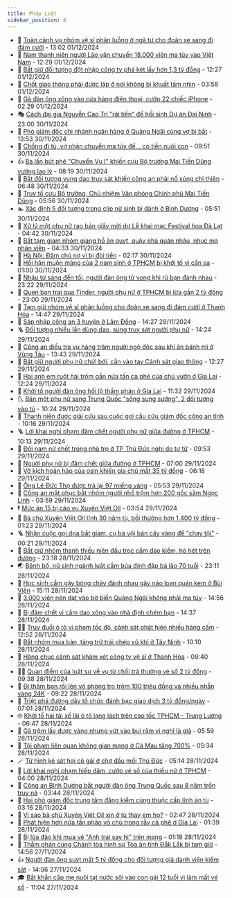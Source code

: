 ```yaml
---
title: Pháp Luật
sidebar_position: 8
---
```


<!-- dantri-phap-luat:START -->
- 🌊 [Toàn cảnh vụ nhóm vệ sĩ phân luồng ở ngã tư cho đoàn xe sang đi đám cưới](https://dantri.com.vn/phap-luat/toan-canh-vu-nhom-ve-si-phan-luong-o-nga-tu-cho-doan-xe-sang-di-dam-cuoi-20241201184422893.htm) - 13:02 01/12/2024
- 🐲 [Nam thanh niên người Lào vận chuyển 18.000 viên ma túy vào Việt Nam](https://dantri.com.vn/phap-luat/nam-thanh-nien-nguoi-lao-van-chuyen-18000-vien-ma-tuy-vao-viet-nam-20241201181928721.htm) - 12:29 01/12/2024
- 🌁 [Bắt giữ đối tượng đột nhập công ty phá két lấy hơn 1,3 tỷ đồng](https://dantri.com.vn/phap-luat/bat-giu-doi-tuong-dot-nhap-cong-ty-pha-ket-lay-hon-13-ty-dong-20241201190557391.htm) - 12:27 01/12/2024
- 🎃 [Chốt giao thông phải được lập ở nơi không bị khuất tầm nhìn](https://dantri.com.vn/phap-luat/chot-giao-thong-phai-duoc-lap-o-noi-khong-bi-khuat-tam-nhin-20241201105226190.htm) - 03:58 01/12/2024
- 🦅 [Gã đàn ông xông vào cửa hàng điện thoại, cướp 22 chiếc iPhone](https://dantri.com.vn/phap-luat/ga-dan-ong-xong-vao-cua-hang-dien-thoai-cuop-22-chiec-iphone-20241201091718121.htm) - 02:29 01/12/2024
- 🎭 [Cách đại gia Nguyễn Cao Trí &quot;rải tiền&quot; để hồi sinh Dự án Đại Ninh](https://dantri.com.vn/phap-luat/cach-dai-gia-nguyen-cao-tri-rai-tien-de-hoi-sinh-du-an-dai-ninh-20241130223231483.htm) - 23:00 30/11/2024
- 🤗 [Phó giám đốc chi nhánh ngân hàng ở Quảng Ngãi cùng vợ bị bắt](https://dantri.com.vn/phap-luat/pho-giam-doc-chi-nhanh-ngan-hang-o-quang-ngai-cung-vo-bi-bat-20241130203450885.htm) - 13:53 30/11/2024
- 🚀 [Chồng đi tù, vợ nhận chuyển ma túy để... có tiền nuôi con](https://dantri.com.vn/phap-luat/chong-di-tu-vo-nhan-chuyen-ma-tuy-de-co-tien-nuoi-con-20241130161600336.htm) - 09:51 30/11/2024
- 👍 [Ba lần bút phê &quot;Chuyển Vụ I&quot; khiến cựu Bộ trưởng Mai Tiến Dũng vướng lao lý](https://dantri.com.vn/phap-luat/ba-lan-but-phe-chuyen-vu-i-khien-cuu-bo-truong-mai-tien-dung-vuong-lao-ly-20241130141113861.htm) - 08:19 30/11/2024
- 🧐 [Bắt đối tượng vung dao truy sát khiến công an phải nổ súng chỉ thiên](https://dantri.com.vn/phap-luat/bat-doi-tuong-vung-dao-truy-sat-khien-cong-an-phai-no-sung-chi-thien-20241130131148636.htm) - 06:48 30/11/2024
- 🫶 [Truy tố cựu Bộ trưởng, Chủ nhiệm Văn phòng Chính phủ Mai Tiến Dũng](https://dantri.com.vn/phap-luat/truy-to-cuu-bo-truong-chu-nhiem-van-phong-chinh-phu-mai-tien-dung-20241130124559436.htm) - 05:56 30/11/2024
- 🏊 [Xác định 5 đối tượng trong clip nữ sinh bị đánh ở Bình Dương](https://dantri.com.vn/phap-luat/xac-dinh-5-doi-tuong-trong-clip-nu-sinh-bi-danh-o-binh-duong-20241130112822924.htm) - 05:51 30/11/2024
- 🌋 [Xử lý một phụ nữ rao bán giấy mời dự Lễ khai mạc Festival hoa Đà Lạt](https://dantri.com.vn/phap-luat/xu-ly-mot-phu-nu-rao-ban-giay-moi-du-le-khai-mac-festival-hoa-da-lat-20241130110902834.htm) - 04:42 30/11/2024
- 👹 [Bắt tạm giam nhóm giang hồ ăn quỵt, quậy phá quán nhậu, nhục mạ nhân viên](https://dantri.com.vn/phap-luat/bat-tam-giam-nhom-giang-ho-an-quyt-quay-pha-quan-nhau-nhuc-ma-nhan-vien-20241130110740432.htm) - 04:33 30/11/2024
- 🫣 [Hà Nội: Đâm chủ nợ vì bị đòi tiền](https://dantri.com.vn/phap-luat/ha-noi-dam-chu-no-vi-bi-doi-tien-20241130090755465.htm) - 02:17 30/11/2024
- 🎃 [Hối hận muộn màng của 2 nam sinh ở TPHCM bị khởi tố vì cần sa](https://dantri.com.vn/phap-luat/hoi-han-muon-mang-cua-2-nam-sinh-o-tphcm-bi-khoi-to-vi-can-sa-20241128011859274.htm) - 01:00 30/11/2024
- 🌝 [Nhậu từ sáng đến tối, người đàn ông tử vong khi rủ bạn đánh nhau](https://dantri.com.vn/phap-luat/nhau-tu-sang-den-toi-nguoi-dan-ong-tu-vong-khi-ru-ban-danh-nhau-20241129230040428.htm) - 23:22 29/11/2024
- 🚀 [Quen bạn trai qua Tinder, người phụ nữ ở TPHCM bị lừa gần 2 tỷ đồng](https://dantri.com.vn/phap-luat/quen-ban-trai-qua-tinder-nguoi-phu-nu-o-tphcm-bi-lua-gan-2-ty-dong-20241129212328310.htm) - 23:00 29/11/2024
- 🥷 [Tạm giữ nhóm vệ sĩ phân luồng cho đoàn xe sang đi đám cưới ở Thanh Hóa](https://dantri.com.vn/phap-luat/tam-giu-nhom-ve-si-phan-luong-cho-doan-xe-sang-di-dam-cuoi-o-thanh-hoa-20241129213524259.htm) - 14:47 29/11/2024
- 👺 [Sáp nhập công an 3 huyện ở Lâm Đồng](https://dantri.com.vn/phap-luat/sap-nhap-cong-an-3-huyen-o-lam-dong-20241129190246085.htm) - 14:27 29/11/2024
- 🪜 [Đối tượng nhiều lần dùng dao, súng truy sát người phụ nữ](https://dantri.com.vn/phap-luat/doi-tuong-nhieu-lan-dung-dao-sung-truy-sat-nguoi-phu-nu-20241129193332200.htm) - 14:24 29/11/2024
- 🦄 [Công an điều tra vụ hàng trăm người ngộ độc sau khi ăn bánh mì ở Vũng Tàu](https://dantri.com.vn/phap-luat/cong-an-dieu-tra-vu-hang-tram-nguoi-ngo-doc-sau-khi-an-banh-mi-o-vung-tau-20241129203406654.htm) - 13:43 29/11/2024
- 🦍 [Bắt giữ người phụ nữ chửi bới, cắn vào tay Cảnh sát giao thông](https://dantri.com.vn/phap-luat/bat-giu-nguoi-phu-nu-chui-boi-can-vao-tay-canh-sat-giao-thong-20241129185336885.htm) - 12:27 29/11/2024
- 🌁 [Hai anh em ruột hái trộm gần nửa tấn cà phê của chủ vườn ở Gia Lai](https://dantri.com.vn/phap-luat/hai-anh-em-ruot-hai-trom-gan-nua-tan-ca-phe-cua-chu-vuon-o-gia-lai-20241129183609166.htm) - 12:24 29/11/2024
- 💯 [Khởi tố người đàn ông hối lộ thẩm phán ở Gia Lai](https://dantri.com.vn/phap-luat/khoi-to-nguoi-dan-ong-hoi-lo-tham-phan-o-gia-lai-20241129172934743.htm) - 11:32 29/11/2024
- 🌜 [Bán một phụ nữ sang Trung Quốc &quot;sống sung sướng&quot;, 2 đối tượng vào tù](https://dantri.com.vn/phap-luat/ban-mot-phu-nu-sang-trung-quoc-song-sung-suong-2-doi-tuong-vao-tu-20241129160801746.htm) - 10:24 29/11/2024
- 👹 [Thanh niên được giải cứu sau cuộc gọi cầu cứu giám đốc công an tỉnh](https://dantri.com.vn/phap-luat/thanh-nien-duoc-giai-cuu-sau-cuoc-goi-cau-cuu-giam-doc-cong-an-tinh-20241129154830155.htm) - 10:16 29/11/2024
- 🪜 [Lời khai nghi phạm đâm chết người phụ nữ giữa đường ở TPHCM](https://dantri.com.vn/phap-luat/loi-khai-nghi-pham-dam-chet-nguoi-phu-nu-giua-duong-o-tphcm-20241129170331943.htm) - 10:13 29/11/2024
- 🦩 [Đôi nam nữ chết trong nhà trọ ở TP Thủ Đức nghi do tự tử](https://dantri.com.vn/phap-luat/doi-nam-nu-chet-trong-nha-tro-o-tp-thu-duc-nghi-do-tu-tu-20241129163642252.htm) - 09:53 29/11/2024
- 💂 [Người phụ nữ bị đâm chết giữa đường ở TPHCM](https://dantri.com.vn/phap-luat/nguoi-phu-nu-bi-dam-chet-giua-duong-o-tphcm-20241129130532828.htm) - 07:00 29/11/2024
- 💃 [Vở kịch hoàn hảo của osin khiến gia chủ mất 35 tỷ đồng](https://dantri.com.vn/phap-luat/vo-kich-hoan-hao-cua-osin-khien-gia-chu-mat-35-ty-dong-20241129124458117.htm) - 06:18 29/11/2024
- 🧐 [Ông Lê Đức Thọ được trả lại 97 miếng vàng](https://dantri.com.vn/phap-luat/ong-le-duc-tho-duoc-tra-lai-97-mieng-vang-20241129123340140.htm) - 05:53 29/11/2024
- 🤗 [Công an mật phục bắt nhóm người nhổ trộm hơn 200 gốc sâm Ngọc Linh](https://dantri.com.vn/phap-luat/cong-an-mat-phuc-bat-nhom-nguoi-nho-trom-hon-200-goc-sam-ngoc-linh-20241129102928700.htm) - 03:59 29/11/2024
- 🕴 [Mức án 15 bị cáo vụ Xuyên Việt Oil](https://dantri.com.vn/phap-luat/muc-an-15-bi-cao-vu-xuyen-viet-oil-20241128105602751.htm) - 03:54 29/11/2024
- 🐎 [Bà chủ Xuyên Việt Oil lĩnh 30 năm tù, bồi thường hơn 1.400 tỷ đồng](https://dantri.com.vn/phap-luat/ba-chu-xuyen-viet-oil-linh-30-nam-tu-boi-thuong-hon-1400-ty-dong-20241129081834384.htm) - 01:23 29/11/2024
- 🪜 [Nhận cuộc gọi dọa bắt giam, cụ bà vội bán cây vàng để &quot;chạy tội&quot;](https://dantri.com.vn/phap-luat/nhan-cuoc-goi-doa-bat-giam-cu-ba-voi-ban-cay-vang-de-chay-toi-20241129071738631.htm) - 00:21 29/11/2024
- 🤭 [Bắt giữ nhóm thanh thiếu niên đầu trọc cầm đao kiếm, hò hét trên đường](https://dantri.com.vn/phap-luat/bat-giu-nhom-thanh-thieu-nien-dau-troc-cam-dao-kiem-ho-het-tren-duong-20241128235930965.htm) - 23:18 28/11/2024
- 🌏 [Bênh bố, nữ sinh ngành luật cầm búa đinh đập bà lão 70 tuổi](https://dantri.com.vn/phap-luat/benh-bo-nu-sinh-nganh-luat-cam-bua-dinh-dap-ba-lao-70-tuoi-20241129020723297.htm) - 23:11 28/11/2024
- 🎃 [Học sinh cầm gậy bóng chày đánh nhau gây náo loạn quán kem ở Bùi Viện](https://dantri.com.vn/phap-luat/hoc-sinh-cam-gay-bong-chay-danh-nhau-gay-nao-loan-quan-kem-o-bui-vien-20241128212827514.htm) - 15:11 28/11/2024
- 🗽 [3.000 viên nén dạt vào bờ biển Quảng Ngãi không phải ma túy](https://dantri.com.vn/phap-luat/3000-vien-nen-dat-vao-bo-bien-quang-ngai-khong-phai-ma-tuy-20241128204252444.htm) - 14:56 28/11/2024
- 🌁 [Bị đâm chết vì cầm dao xông vào nhà định chém bạn](https://dantri.com.vn/phap-luat/bi-dam-chet-vi-cam-dao-xong-vao-nha-dinh-chem-ban-20241128195222832.htm) - 14:37 28/11/2024
- 🧑‍💻 [Truy đuổi ô tô vi phạm tốc độ, cảnh sát phát hiện nhiều hàng cấm](https://dantri.com.vn/phap-luat/truy-duoi-o-to-vi-pham-toc-do-canh-sat-phat-hien-nhieu-hang-cam-20241128185810781.htm) - 12:52 28/11/2024
- 🌮 [Bắt nhóm mua bán, tàng trữ trái phép vũ khí ở Tây Ninh](https://dantri.com.vn/phap-luat/bat-nhom-mua-ban-tang-tru-trai-phep-vu-khi-o-tay-ninh-20241128162647014.htm) - 10:10 28/11/2024
- 🤗 [Hàng chục cảnh sát khám xét công ty vệ sĩ ở Thanh Hóa](https://dantri.com.vn/phap-luat/hang-chuc-canh-sat-kham-xet-cong-ty-ve-si-o-thanh-hoa-20241128163235310.htm) - 09:40 28/11/2024
- 👨‍🏫 [Quan điểm của luật sư về vụ từ chối trả thưởng vé số 2 tỷ đồng](https://dantri.com.vn/phap-luat/quan-diem-cua-luat-su-ve-vu-tu-choi-tra-thuong-ve-so-2-ty-dong-20241128161305232.htm) - 09:38 28/11/2024
- 🎉 [Đi thăm bạn rồi lẻn vô phòng trọ trộm 100 triệu đồng và nhiều nhẫn vàng 24K](https://dantri.com.vn/phap-luat/di-tham-ban-roi-len-vo-phong-tro-trom-100-trieu-dong-va-nhieu-nhan-vang-24k-20241128160120654.htm) - 09:22 28/11/2024
- 🤗 [Triệt phá đường dây tổ chức đánh bạc giao dịch 3 tỷ đồng/ngày](https://dantri.com.vn/phap-luat/triet-pha-duong-day-to-chuc-danh-bac-giao-dich-3-ty-dongngay-20241128134508185.htm) - 07:01 28/11/2024
- 🤓 [Khởi tố hai tài xế lái ô tô lạng lách trên cao tốc TPHCM - Trung Lương](https://dantri.com.vn/phap-luat/khoi-to-hai-tai-xe-lai-o-to-lang-lach-tren-cao-toc-tphcm-trung-luong-20241128123543270.htm) - 06:47 28/11/2024
- 👹 [Gã trộm lấy được vàng nhưng vứt vào bụi rậm vì nghĩ là giả](https://dantri.com.vn/phap-luat/ga-trom-lay-duoc-vang-nhung-vut-vao-bui-ram-vi-nghi-la-gia-20241128124209052.htm) - 05:59 28/11/2024
- 🐘 [Tội phạm liên quan không gian mạng ở Cà Mau tăng 700%](https://dantri.com.vn/phap-luat/toi-pham-lien-quan-khong-gian-mang-o-ca-mau-tang-700-20241127203909682.htm) - 05:34 28/11/2024
- 🪄 [Tử hình kẻ sát hại cô gái ở chợ đầu mối Thủ Đức](https://dantri.com.vn/phap-luat/tu-hinh-ke-sat-hai-co-gai-o-cho-dau-moi-thu-duc-20241128120215263.htm) - 05:14 28/11/2024
- 💄 [Lời khai nghi phạm hiếp dâm, cướp vé số của thiếu nữ ở TPHCM](https://dantri.com.vn/phap-luat/loi-khai-nghi-pham-hiep-dam-cuop-ve-so-cua-thieu-nu-o-tphcm-20241128102337511.htm) - 04:00 28/11/2024
- 🐎 [Công an Bình Dương bắt người đàn ông Trung Quốc sau 8 năm trốn truy nã](https://dantri.com.vn/phap-luat/cong-an-binh-duong-bat-nguoi-dan-ong-trung-quoc-sau-8-nam-tron-truy-na-20241128100312287.htm) - 03:44 28/11/2024
- 💯 [Hai phó giám đốc trung tâm đăng kiểm cùng thuộc cấp lĩnh án tù](https://dantri.com.vn/phap-luat/hai-pho-giam-doc-trung-tam-dang-kiem-cung-thuoc-cap-linh-an-tu-20241128093314405.htm) - 03:16 28/11/2024
- 💯 [Vì sao bà chủ Xuyên Việt Oil xin ở tù thay em họ?](https://dantri.com.vn/phap-luat/vi-sao-ba-chu-xuyen-viet-oil-xin-o-tu-thay-em-ho-20241127213640149.htm) - 02:47 28/11/2024
- 🌈 [Phát hiện hơn nửa tấn pháo vô chủ trong rẫy cà phê ở Gia Lai](https://dantri.com.vn/phap-luat/phat-hien-hon-nua-tan-phao-vo-chu-trong-ray-ca-phe-o-gia-lai-20241128075455323.htm) - 01:39 28/11/2024
- 🧠 [Bị lừa đảo khi mua vé &quot;Anh trai say hi&quot; trên mạng](https://dantri.com.vn/phap-luat/bi-lua-dao-khi-mua-ve-anh-trai-say-hi-tren-mang-20241128080820614.htm) - 01:18 28/11/2024
- 🌈 [Thẩm phán cùng Chánh tòa hình sự Tòa án tỉnh Đắk Lắk bị tạm giữ](https://dantri.com.vn/phap-luat/tham-phan-cung-chanh-toa-hinh-su-toa-an-tinh-dak-lak-bi-tam-giu-20241127212246922.htm) - 14:56 27/11/2024
- 👍 [Người đàn ông suýt mất 5 tỷ đồng cho đối tượng giả danh viện kiểm sát](https://dantri.com.vn/phap-luat/nguoi-dan-ong-suyt-mat-5-ty-dong-cho-doi-tuong-gia-danh-vien-kiem-sat-20241127205351981.htm) - 14:06 27/11/2024
- 🎓 [Bắt khẩn cấp mẹ nuôi tạt nước sôi vào con gái 12 tuổi vì làm mất vé số](https://dantri.com.vn/phap-luat/bat-khan-cap-me-nuoi-tat-nuoc-soi-vao-con-gai-12-tuoi-vi-lam-mat-ve-so-20241127173424285.htm) - 11:04 27/11/2024<!-- dantri-phap-luat:END -->
